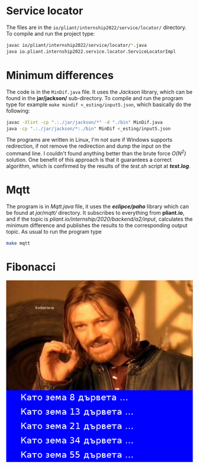 # Service locator
The files are in the ``io/pliant/internship2022/service/locator/`` directory. To compile and run the project type:
```sh
javac io/pliant/internship2022/service/locator/*.java
java io.pliant.internship2022.service.locator.ServiceLocatorImpl
```
# Minimum differences
The code is in the ``MinDif.java`` file. It uses the *Jackson* library,
which can be found in the **jar/jackson/** sub-directory. To compile and
run the program type for example ``make mindif <_esting/input5.json``, which basically do the following:
```sh
javac -Xlint -cp ".:./jar/jackson/*" -d "./bin" MinDif.java
java -cp ".:./jar/jackson/*:./bin" MinDif <_esting/input5.json
```
The programs are written in Linux, I'm not sure if Windows supports
redirection, if not remove the redirection and dump the input on the
command line. I couldn't found anything better than the brute force 
*O(N<sup>2</sup>)* solution. One benefit of this approach is that it guarantees a correct algorithm, which is confirmed by the results of the *test.sh* script at ***test.log***.
# Mqtt
The program is in *Mqtt.java* file, it uses the ***eclipce/paho*** library
which can be found at *jar/mqtt/* directory. It subscribes to everything from **pliant.io**, and if the topic is *pliant.io/internship/2020/backend/a2/input*, calculates the minimum difference and publishes the results to
the corresponding output topic. As usual to run the program type
```sh
make mqtt
```
# Fibonacci
![](img/testing.png)